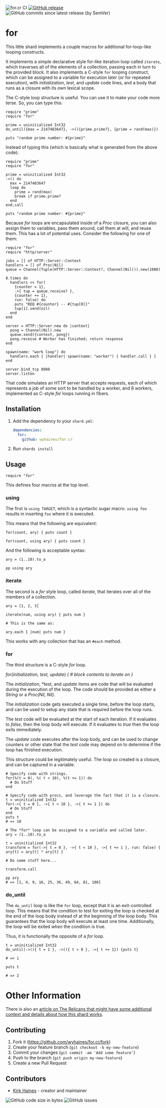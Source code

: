 ![for.cr CI](https://img.shields.io/github/workflow/status/wyhaines/for.cr/for.cr%20CI?style=for-the-badge&logo=GitHub)
[![GitHub release](https://img.shields.io/github/release/wyhaines/for.cr.svg?style=for-the-badge)](https://github.com/wyhaines/for.cr/releases)
![GitHub commits since latest release (by SemVer)](https://img.shields.io/github/commits-since/wyhaines/for.cr/latest?style=for-the-badge)

# for

This little shard implements a couple macros for additional for-loop-like looping constructs.

It implements a simple declarative style for-like iteration loop called `iterate`, which traverses all of the elements of a collection, passing each in turn to the provided block. It also implements a C-style `for` looping construct, which can be assigned to a variable for execution later (or for repeated execution), with *initialization*, *test*, and *update* code lines, and a body that runs as a closure with its own lexical scope.

The C-style loop structure is useful. You can use it to make your code more terse. So, you can type this:

```crystal
require "prime"
require "for"

prime = uninitialized Int32
do_until({max = 2147483647}, ->(){prime.prime?}, {prime = rand(max)})

puts "random prime number: #{prime}"
```

Instead of typing this (which is basically what is generated from the above code):


```crystal
require "prime"
require "for"

prime = uninitialized Int32
->() do
  max = 2147483647
  loop do
    prime = rand(max)
    break if prime.prime?
  end
end.call

puts "random prime number: #{prime}"
```

Because *for* loops are encapsulated inside of a *Proc* closure, you can also assign them to variables, pass them around, call them at will, and reuse them. This has a lot of potential uses. Consider the following for one of them:

```crystal
require "for"
require "http/server"

jobs = [] of HTTP::Server::Context
handlers = [] of Proc(Nil)
queue = Channel(Tuple(HTTP::Server::Context?, Channel(Nil))).new(1000)

8.times do
  handlers << for(
    {counter = 1},
    ->{ tup = queue.receive? },
    {counter += 1},
    run: false) do
    puts "REQ #{counter} -- #{tup[0]}"
    tup[1].send(nil)
  end
end

server = HTTP::Server.new do |context|
  pong = Channel(Nil).new
  queue.send({context, pong})
  pong.receive # Worker has finished; return response
end

spawn(name: "work loop") do
  handlers.each { |handler| spawn(name: "worker") { handler.call } }
end

server.bind_tcp 8080
server.listen
```

That code simulates an HTTP server that accepts requests, each of which represents a job of some sort to be handled by a worker, and 8 workers, implemented as C-style *for* loops running in fibers.


## Installation

1. Add the dependency to your `shard.yml`:

   ```yaml
   dependencies:
     for:
       github: wyhaines/for.cr
   ```

2. Run `shards install`

## Usage

```crystal
require "for"
```

This defines four macros at the top level.

### using

The first is `using TARGET`, which is a syntactic sugar macro. `using foo` results in inserting `foo` where it is executed.

This means that the following are equivalent:

```crystal
for(count, ary) { puts count }

for(count, using ary) { puts count }
```

And the following is acceptable syntax:

```crystal
ary = (1..10).to_a

pp using ary
```

### iterate

The second is a *for* style loop, called *iterate*, that iterates over all of the members of a collection.

```crystal
ary = [1, 2, 3]

iterate(num, using ary) { puts num }

# This is the same as:

ary.each { |num| puts num }
```

This works with any collection that has an `#each` method.

### for

The third structure is a C-style *for* loop.

_for(*initialization*, *test*, *update*) { # block contents to iterate on }_

The *initialization*, *test, and *update* items are code that will be evaluated
during the execution of the loop. The code should be provided as either a *String*
or a *Proc(Nil, Nil)*.

The *initialization* code gets executed a single time, before the loop starts, and
can be used to setup any state that is required before the loop runs.

The *test* code will be evaluated at the start of each iteration. If it evaluates to
*false*, then the loop body will execute. If it evaluates to *true* then the loop
exits immediately.

The *update* code executes after the loop body, and can be used to change counters
or other state that the *test* code may depend on to determine if the loop has finished
execution.

This structure could be legitimately useful. The loop so created is a closure, and
can be captured in a variable.

```crystal
# Specify code with strings.
for(%(t = 0), %( t < 10), %(t += 1)) do
  # Do Stuff
end
```

```crystal
# Specify code with procs, and leverage the fact that it is a closure.
t = uninitialized Int32
for(->{ t = 0 }, ->{ t < 10 }, ->{ t += 1 }) do
  # Do Stuff
end
puts t
# => 10
```

```crystal
# The *for* loop can be assigned to a variable and called later.
ary = (1..10).to_a

t = uninitialized Int32
transform = for(->{ t = 0 }, ->{ t < 10 }, ->{ t += 1 }, run: false) { ary[t] = ary[t] * ary[t] }

# Do some stuff here...

transform.call

pp ary
# => [1, 4, 9, 16, 25, 36, 49, 64, 81, 100]
```

### do_until

The `do_until` loop is like the `for` loop, except that it is an exit-controlled loop. This means that the condition to test for exiting the loop is checked at the end of the loop body instead of at the beginning of the loop body. This guarantees that the loop body will execute at least one time. Additionally, the loop will be exited _when_ the condition is true.

Thus, it is functionally the opposite of a *for* loop.

```crystal
t = uninitialized Int32
do_until(->(){ t = 1 }, ->(){ t > 0 }, ->{ t += 1}) {puts t}

# => 1

puts t

# => 2

```

# Other Information

There is also an [article on The Relicans that might have some additional context and details about how this shard works](https://www.therelicans.com/wyhaines/stretching-the-language-with-macros-implementing-a-for-loop-in-crystal-2c8k).
## Contributing

1. Fork it (<https://github.com/wyhaines/for.cr/fork>)
2. Create your feature branch (`git checkout -b my-new-feature`)
3. Commit your changes (`git commit -am 'Add some feature'`)
4. Push to the branch (`git push origin my-new-feature`)
5. Create a new Pull Request

## Contributors

- [Kirk Haines](https://github.com/wyhaines) - creator and maintainer

![GitHub code size in bytes](https://img.shields.io/github/languages/code-size/wyhaines/for.cr?style=for-the-badge)
![GitHub issues](https://img.shields.io/github/issues/wyhaines/for.cr?style=for-the-badge)
